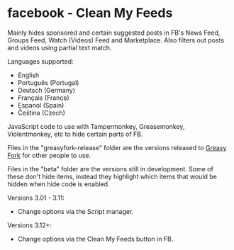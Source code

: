 # facebook - Clean My Feeds

Mainly hides sponsored and certain suggested posts in FB's News Feed, Groups Feed, Watch (Videos) Feed and Marketplace. Also filters out posts and videos using partial text match.

Languages supported:
- English
- Português (Portugal)
- Deutsch (Germany)
- Français (France)
- Espanol (Spain)
- Čeština (Czech)

JavaScript code to use with Tampermonkey, Greasemonkey, Violentmonkey, etc to hide certain parts of FB.

Files in the "greasyfork-release" folder are the versions released to [Greasy Fork](https://greasyfork.org/en/scripts/431970-facebook-ad-block-v3) for other people to use.

Files in the "beta" folder are the versions still in development. Some of these don't hide items, instead they highlight which items that would be hidden when hide code is enabled.

Versions 3.01 - 3.11: 
- Change options via the Script manager.

Versions 3.12+: 
- Change options via the Clean My Feeds button in FB.
